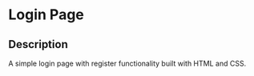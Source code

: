 # Login Page

## Description
<p> 
  A simple login page with register functionality built with HTML and CSS.
</p>
